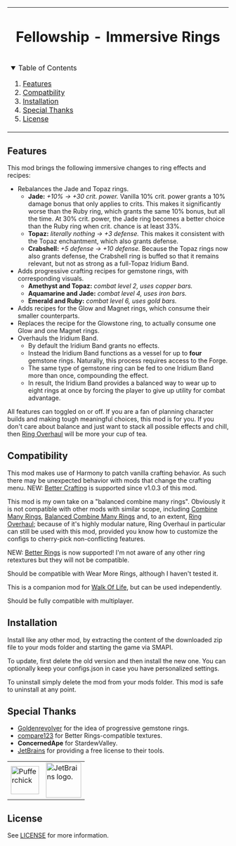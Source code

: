 <table align="center"><tr><td align="center" width="9999">

<!-- LOGO, TITLE, DESCRIPTION -->

# Fellowship - Immersive Rings

<br/>

<!-- TABLE OF CONTENTS -->
<details open="open" align="left">
  <summary>Table of Contents</summary>
  <ol>
    <li><a href="#features">Features</a></li>
    <li><a href="#compatibility">Compatbility</a></li>
    <li><a href="#installation">Installation</a></li>
    <li><a href="#special-thanks">Special Thanks</a></li>
    <li><a href="#license">License</a></li>
  </ol>
</details>

</td></tr></table>

## Features

This mod brings the following immersive changes to ring effects and recipes:

- Rebalances the Jade and Topaz rings.
    - **Jade:** *+10% -> +30 crit. power.* Vanilla 10% crit. power grants a 10% damage bonus that only applies to crits. This makes it significantly worse than the Ruby ring, which grants the same 10% bonus, but all the time. At 30% crit. power, the Jade ring becomes a better choice than the Ruby ring when crit. chance is at least 33%.
    - **Topaz:** *literally nothing -> +3 defense.* This makes it consistent with the Topaz enchantment, which also grants defense.
    - **Crabshell:** *+5 defense -> +10 defense.* Because the Topaz rings now also grants defense, the Crabshell ring is buffed so that it remains relevant, but not as strong as a full-Topaz Iridium Band.
- Adds progressive crafting recipes for gemstone rings, with corresponding visuals.
    - **Amethyst and Topaz:** *combat level 2, uses copper bars.*
    - **Aquamarine and Jade:** *combat level 4, uses iron bars.*
    - **Emerald and Ruby:** *combat level 6, uses gold bars.*
- Adds recipes for the Glow and Magnet rings, which consume their smaller counterparts.
- Replaces the recipe for the Glowstone ring, to actually consume one Glow and one Magnet rings.
- Overhauls the Iridium Band.
    - By default the Iridium Band grants no effects.
    - Instead the Iridium Band functions as a vessel for up to **four** gemstone rings. Naturally, this process requires access to the Forge.
    - The same type of gemstone ring can be fed to one Iridium Band more than once, compounding the effect.
    - In result, the Iridium Band provides a balanced way to wear up to eight rings at once by forcing the player to give up utility for combat advantage.

All features can toggled on or off.
If you are a fan of planning character builds and making tough meaningful choices, this mod is for you. If you don't care about balance and just want to stack all possible effects and chill, then [Ring Overhaul](https://www.nexusmods.com/stardewvalley/mods/10669) will be more your cup of tea.

## Compatibility

This mod makes use of Harmony to patch vanilla crafting behavior. As such there may be unexpected behavior with mods that change the crafting menu.
NEW: [Better Crafting](https://www.nexusmods.com/stardewvalley/mods/11115) is supported since v1.0.3 of this mod.

This mod is my own take on a "balanced combine many rings". Obviously it is not compatible with other mods with similar scope, including [Combine Many Rings](https://www.nexusmods.com/stardewvalley/mods/8801), [Balanced Combine Many Rings](https://www.nexusmods.com/stardewvalley/mods/8981) and, to an extent, [Ring Overhaul](https://www.nexusmods.com/stardewvalley/mods/10669); because of it's highly modular nature, Ring Overhaul in particular can still be used with this mod, provided you know how to customize the configs to cherry-pick non-conflicting features.

NEW: [Better Rings](https://www.nexusmods.com/stardewvalley/mods/8642) is now supported! I'm not aware of any other ring retextures but they will not be compatible.

Should be compatible with Wear More Rings, although I haven't tested it.

This is a companion mod for [Walk Of Life](https://www.nexusmods.com/stardewvalley/mods/8111), but can be used independently.

Should be fully compatible with multiplayer.

## Installation

Install like any other mod, by extracting the content of the downloaded zip file to your mods folder and starting the game via SMAPI.

To update, first delete the old version and then install the new one. You can optionally keep your configs.json in case you have personalized settings.

To uninstall simply delete the mod from your mods folder. This mod is safe to uninstall at any point.

## Special Thanks

- [Goldenrevolver](https://www.nexusmods.com/stardewvalley/users/5347339) for the idea of progressive gemstone rings.
- [compare123](https://www.nexusmods.com/stardewvalley/users/13917800) for Better Rings-compatible textures.
- **ConcernedApe** for StardewValley.
- [JetBrains](https://jb.gg/OpenSource) for providing a free license to their tools.

<table>
  <tr>
    <td><img width="64" src="https://smapi.io/Content/images/pufferchick.png" alt="Pufferchick"></td>
    <td><img width="80" src="https://resources.jetbrains.com/storage/products/company/brand/logos/jb_beam.svg" alt="JetBrains logo."></td>
  </tr>
</table>

## License

See [LICENSE](../../LICENSE) for more information.
